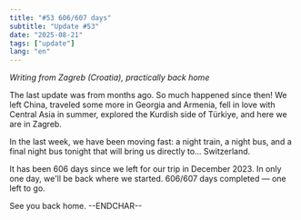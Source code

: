 ```yaml
---
title: "#53 606/607 days"
subtitle: "Update #53"
date: "2025-08-21"
tags: ["update"]
lang: "en"
---
```


_Writing from Zagreb (Croatia), practically back home_

The last update was from months ago. So much happened since then! We left China, traveled some more in Georgia and Armenia, fell in love with Central Asia in summer, explored the Kurdish side of Türkiye, and here we are in Zagreb.

In the last week, we have been moving fast: a night train, a night bus, and a final night bus tonight that will bring us directly to... Switzerland.

It has been 606 days since we left for our trip in December 2023. In only one day, we'll be back where we started. 606/607 days completed — one left to go.

See you back home. --ENDCHAR--
